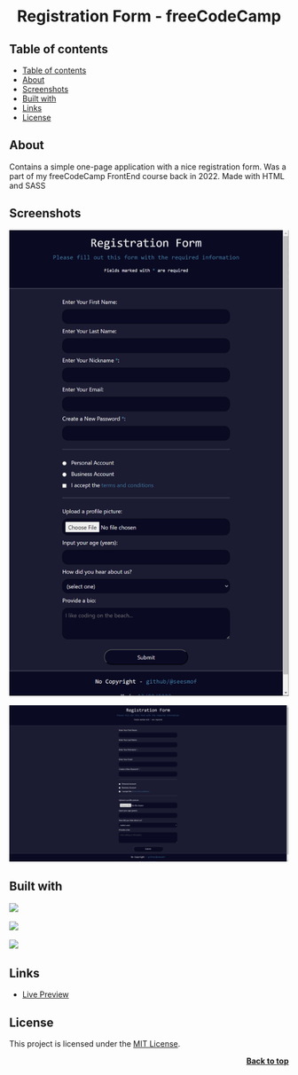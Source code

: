 <a name="readme-top"></a>

<h1 align="center">Registration Form - freeCodeCamp</h1>

## Table of contents

- [Table of contents](#table-of-contents)
- [About](#about)
- [Screenshots](#screenshots)
- [Built with](#built-with)
- [Links](#links)
- [License](#license)

## About

Contains a simple one-page application with a nice registration form. Was a part of my freeCodeCamp FrontEnd course back in 2022. Made with HTML and SASS

## Screenshots

![](./img/msedge_SEJKK5mEUw.png)

![](./img/msedge_BqWBMBi3BB.png)

## Built with

![](https://img.shields.io/badge/HTML5-E34F26?style=for-the-badge&logo=html5&logoColor=white)

![](https://img.shields.io/badge/CSS3-1572B6?style=for-the-badge&logo=css3&logoColor=white)

![](https://img.shields.io/badge/Sass-CC6699?style=for-the-badge&logo=sass&logoColor=white)

## Links

- [Live Preview](https://seesmof.github.io/registration-form_fcc/)

## License

This project is licensed under the [MIT License](./LICENSE).

<p align="right"><a href="#readme-top"><strong>Back to top</strong></a></p>
